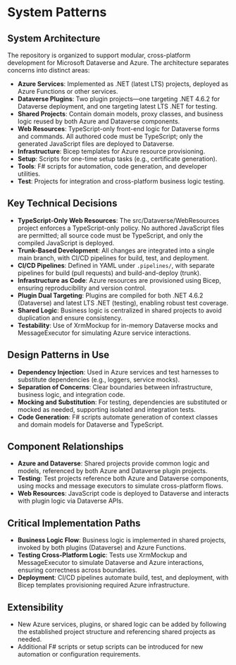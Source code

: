# System Patterns

## System Architecture
The repository is organized to support modular, cross-platform development for Microsoft Dataverse and Azure. The architecture separates concerns into distinct areas:
- **Azure Services**: Implemented as .NET (latest LTS) projects, deployed as Azure Functions or other services.
- **Dataverse Plugins**: Two plugin projects—one targeting .NET 4.6.2 for Dataverse deployment, and one targeting latest LTS .NET for testing.
- **Shared Projects**: Contain domain models, proxy classes, and business logic reused by both Azure and Dataverse components.
- **Web Resources**: TypeScript-only front-end logic for Dataverse forms and commands. All authored code must be TypeScript; only the generated JavaScript files are deployed to Dataverse.
- **Infrastructure**: Bicep templates for Azure resource provisioning.
- **Setup**: Scripts for one-time setup tasks (e.g., certificate generation).
- **Tools**: F# scripts for automation, code generation, and developer utilities.
- **Test**: Projects for integration and cross-platform business logic testing.

## Key Technical Decisions
- **TypeScript-Only Web Resources**: The src/Dataverse/WebResources project enforces a TypeScript-only policy. No authored JavaScript files are permitted; all source code must be TypeScript, and only the compiled JavaScript is deployed.
- **Trunk-Based Development**: All changes are integrated into a single main branch, with CI/CD pipelines for build, test, and deployment.
- **CI/CD Pipelines**: Defined in YAML under `.pipelines/`, with separate pipelines for build (pull requests) and build-and-deploy (trunk).
- **Infrastructure as Code**: Azure resources are provisioned using Bicep, ensuring reproducibility and version control.
- **Plugin Dual Targeting**: Plugins are compiled for both .NET 4.6.2 (Dataverse) and latest LTS .NET (testing), enabling robust test coverage.
- **Shared Logic**: Business logic is centralized in shared projects to avoid duplication and ensure consistency.
- **Testability**: Use of XrmMockup for in-memory Dataverse mocks and MessageExecutor for simulating Azure service interactions.

## Design Patterns in Use
- **Dependency Injection**: Used in Azure services and test harnesses to substitute dependencies (e.g., loggers, service mocks).
- **Separation of Concerns**: Clear boundaries between infrastructure, business logic, and integration code.
- **Mocking and Substitution**: For testing, dependencies are substituted or mocked as needed, supporting isolated and integration tests.
- **Code Generation**: F# scripts automate generation of context classes and domain models for Dataverse and TypeScript.

## Component Relationships
- **Azure and Dataverse**: Shared projects provide common logic and models, referenced by both Azure and Dataverse plugin projects.
- **Testing**: Test projects reference both Azure and Dataverse components, using mocks and message executors to simulate cross-platform flows.
- **Web Resources**: JavaScript code is deployed to Dataverse and interacts with plugin logic via Dataverse APIs.

## Critical Implementation Paths
- **Business Logic Flow**: Business logic is implemented in shared projects, invoked by both plugins (Dataverse) and Azure Functions.
- **Testing Cross-Platform Logic**: Tests use XrmMockup and MessageExecutor to simulate Dataverse and Azure interactions, ensuring correctness across boundaries.
- **Deployment**: CI/CD pipelines automate build, test, and deployment, with Bicep templates provisioning required Azure infrastructure.

## Extensibility
- New Azure services, plugins, or shared logic can be added by following the established project structure and referencing shared projects as needed.
- Additional F# scripts or setup scripts can be introduced for new automation or configuration requirements.
